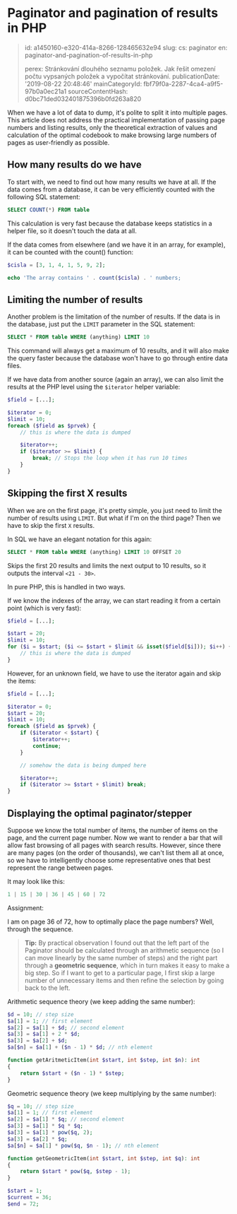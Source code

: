 Paginator and pagination of results in PHP
==========================================

> id: a1450160-e320-414a-8266-128465632e94
> slug:
> 	cs: paginator
> 	en: paginator-and-pagination-of-results-in-php
> 
> perex: Stránkování dlouhého seznamu položek. Jak řešit omezení počtu vypsaných položek a vypočítat stránkování.
> publicationDate: '2019-08-22 20:48:46'
> mainCategoryId: fbf79f0a-2287-4ca4-a9f5-97b0a0ec21a1
> sourceContentHash: d0bc71ded032401875396b0fd263a820

When we have a lot of data to dump, it's polite to split it into multiple pages. This article does not address the practical implementation of passing page numbers and listing results, only the theoretical extraction of values and calculation of the optimal codebook to make browsing large numbers of pages as user-friendly as possible.

How many results do we have
----------------------

To start with, we need to find out how many results we have at all. If the data comes from a database, it can be very efficiently counted with the following SQL statement:

```sql
SELECT COUNT(*) FROM table
```


This calculation is very fast because the database keeps statistics in a helper file, so it doesn't touch the data at all.

If the data comes from elsewhere (and we have it in an array, for example), it can be counted with the count() function:

```php
$cisla = [3, 1, 4, 1, 5, 9, 2];

echo 'The array contains ' . count($cisla) . ' numbers;
```


Limiting the number of results
----------------------

Another problem is the limitation of the number of results. If the data is in the database, just put the `LIMIT` parameter in the SQL statement:

```sql
SELECT * FROM table WHERE (anything) LIMIT 10
```


This command will always get a maximum of 10 results, and it will also make the query faster because the database won't have to go through entire data files.

If we have data from another source (again an array), we can also limit the results at the PHP level using the `$iterator` helper variable:

```php
$field = [...];

$iterator = 0;
$limit = 10;
foreach ($field as $prvek) {
	// this is where the data is dumped

	$iterator++;
	if ($iterator >= $limit) {
	    break; // Stops the loop when it has run 10 times
	}
}
```


Skipping the first X results
----------------------

When we are on the first page, it's pretty simple, you just need to limit the number of results using `LIMIT`. But what if I'm on the third page? Then we have to skip the first `X` results.

In SQL we have an elegant notation for this again:

```sql
SELECT * FROM table WHERE (anything) LIMIT 10 OFFSET 20
```


Skips the first 20 results and limits the next output to 10 results, so it outputs the interval `<21 - 30>`.

In pure PHP, this is handled in two ways.

If we know the indexes of the array, we can start reading it from a certain point (which is very fast):

```php
$field = [...];

$start = 20;
$limit = 10;
for ($i = $start; ($i <= $start + $limit && isset($field[$i])); $i++) {
	// this is where the data is dumped
}
```


However, for an unknown field, we have to use the iterator again and skip the items:

```php
$field = [...];

$iterator = 0;
$start = 20;
$limit = 10;
foreach ($field as $prvek) {
	if ($iterator < $start) {
		$iterator++;
		continue;
	}

	// somehow the data is being dumped here

	$iterator++;
	if ($iterator >= $start + $limit) break;
}
```


Displaying the optimal paginator/stepper
----------------------

Suppose we know the total number of items, the number of items on the page, and the current page number. Now we want to render a bar that will allow fast browsing of all pages with search results. However, since there are many pages (on the order of thousands), we can't list them all at once, so we have to intelligently choose some representative ones that best represent the range between pages.

It may look like this:

```php
1 | 15 | 30 | 36 | 45 | 60 | 72
```


Assignment:

I am on page 36 of 72, how to optimally place the page numbers?
Well, through the sequence.

> **Tip:** By practical observation I found out that the left part of the Paginator should be calculated through an arithmetic sequence (so I can move linearly by the same number of steps) and the right part through a **geometric sequence**, which in turn makes it easy to make a big step. So if I want to get to a particular page, I first skip a large number of unnecessary items and then refine the selection by going back to the left.

Arithmetic sequence theory (we keep adding the same number):

```php
$d = 10; // step size
$a[1] = 1; // first element
$a[2] = $a[1] + $d; // second element
$a[3] = $a[1] + 2 * $d;
$a[3] = $a[2] + $d;
$a[$n] = $a[1] + ($n - 1) * $d; // nth element

function getAritmeticItem(int $start, int $step, int $n): int
{
	return $start + ($n - 1) * $step;
}
```


Geometric sequence theory (we keep multiplying by the same number):

```php
$q = 10; // step size
$a[1] = 1; // first element
$a[2] = $a[1] * $q; // second element
$a[3] = $a[1] * $q * $q;
$a[3] = $a[1] * pow($q, 2);
$a[3] = $a[2] * $q;
$a[$n] = $a[1] * pow($q, $n - 1); // nth element

function getGeometricItem(int $start, int $step, int $q): int
{
	return $start * pow($q, $step - 1);
}
```



```php
$start = 1;
$current = 36;
$end = 72;
```
